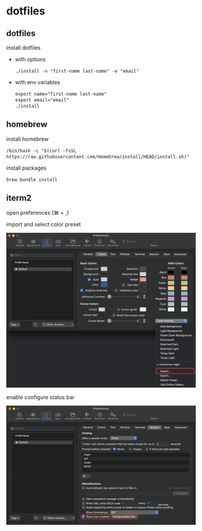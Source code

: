 # dotfiles
## dotfiles
install dotfiles

* with options
  ```
  ./install -n "first-name last-name" -e "email"
  ```

* with env variables
  ```
  export name="first-name last-name"
  export email="email"
  ./install
  ```
## homebrew
install homebrew

```
/bin/bash -c "$(curl -fsSL https://raw.githubusercontent.com/Homebrew/install/HEAD/install.sh)"
```
install packages

```
brew bundle install
```
## iterm2
open preferences (⌘ + ,)

import and select color preset

![iterm2 color presets](./images/iterm2-color-presets.png)

enable configure status bar

![iterm2 status bar](./images/iterm2-status-bar.png)
